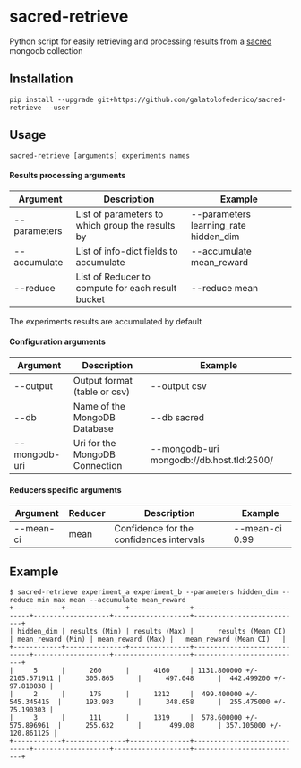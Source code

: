 # sacred-retrieve

Python script for easily retrieving and processing results from a [sacred](https://github.com/IDSIA/sacred) mongodb collection 

## Installation

```
pip install --upgrade git+https://github.com/galatolofederico/sacred-retrieve --user
```

## Usage

```
sacred-retrieve [arguments] experiments names
```

#### Results processing arguments

Argument | Description  | Example 
---|---|---
 --parameters | List of parameters to which group the results by | --parameters learning_rate hidden_dim  
 --accumulate | List of info-dict fields to accumulate | --accumulate mean_reward 
 --reduce | List of Reducer to compute for each result bucket | --reduce mean 

The experiments results are accumulated by default  

#### Configuration arguments

Argument | Description  | Example 
---|---|---
--output | Output format (table or csv) | --output csv
--db | Name of the MongoDB Database | --db sacred
--mongodb-uri | Uri for the MongoDB Connection | --mongodb-uri mongodb://db.host.tld:2500/

#### Reducers specific arguments

Argument | Reducer | Description  | Example 
---|---|---|---
--mean-ci | mean | Confidence for the confidences intervals | --mean-ci 0.99 

## Example


```
$ sacred-retrieve experiment_a experiment_b --parameters hidden_dim --reduce min max mean --accumulate mean_reward
+------------+---------------+---------------+-----------------------------+-------------------+-------------------+---------------------------+                                              
| hidden_dim | results (Min) | results (Max) |      results (Mean CI)      | mean_reward (Min) | mean_reward (Max) |   mean_reward (Mean CI)   |                                              
+------------+---------------+---------------+-----------------------------+-------------------+-------------------+---------------------------+                                              
|     5      |      260      |      4160     | 1131.800000 +/- 2105.571911 |      305.865      |      497.048      |  442.499200 +/- 97.818038 |                                              
|     2      |      175      |      1212     |  499.400000 +/- 545.345415  |      193.983      |      348.658      |  255.475000 +/- 75.190303 |                                              
|     3      |      111      |      1319     |  578.600000 +/- 575.896961  |      255.632      |       499.08      | 357.105000 +/- 120.861125 |                                              
+------------+---------------+---------------+-----------------------------+-------------------+-------------------+---------------------------+  
```